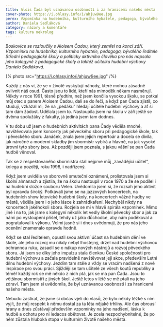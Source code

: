 ```yaml
---
title: Alois Čada byl uznávanou osobností i za hranicemi našeho města
cover-photo: https://i.ohlasy.info/i/ahjuw9ee.jpg
perex: Vzpomínka na hudebníka, kulturního hybatele, pedagoga, bývalého ředitele Střední pedagogické školy a politicky aktivního člověka.
author: Daniela Sedláková
category: názory a komentáře
tags: kultura nekrolog
---
```


*Boskovice se rozloučily s Aloisem Čadou, který zemřel na konci září. Vzpomínku na hudebníka, kulturního hybatele, pedagoga, bývalého ředitele Střední pedagogické školy a politicky aktivního člověka pro nás napsala jeho kolegyně z pedagogické školy a taktéž učitelka hudební výchovy Daniela Sedláková.*

{% photo src="https://i.ohlasy.info/i/ahjuw9ee.jpg" /%}

Každý z nás ví, že se v životě vyskytují náhody, které mohou zásadně ovlivnit náš osud. Často jsou to lidé, kteří nás mimoděk někam nasměrují. Někdy v roce 1991, těsně předtím, než jsem končila vysokou školu, se potkal můj otec s panem Aloisem Čadou, dali se do řeči, a když pan Čada zjistil, co studuji, vzkázal mi, že na „pedáku“ hledají učitele hudební výchovy a ať si tam dám žádost. Udělala jsem to. Nastoupila jsem na školu v září ještě se dvěma spolužáky z fakulty, já jediná jsem tam dodnes.

V tu dobu už jsem o hudebních aktivitách pana Čady věděla mnohé, navštěvovala jsem koncerty jak pěveckého sboru při pedagogické škole, tak i pěveckého sboru Janáček, znala jsem jejich repertoár a docela se divila, jak náročné a moderní skladby jim sbormistr vybírá a hlavně, na jak vysoké úrovni tyto sbory jsou. Až později jsem poznala, s jakou vášní se pan Čada hudbě věnoval.

Tak se z respektovaného sbormistra stal nejprve můj „zavádějící učitel“, kolega a později, roku 1998, i nadřízený.

Když jsem uviděla ve sborovně smuteční oznámení, prolistovala jsem si školní almanach a zjistila, že na školu nastoupil v roce 1970 a že se podílel i na hudební složce souboru Velen. Uvědomila jsem si, že rozsah jeho aktivit byl opravdu široký. Potkávali jsme se na jazzových koncertech, na hudebních show letovické hudební školy, na koncertech vážné hudby ve městě, věděla jsem i o jeho lásce k zahrádkaření. Nechyběl nikdy na koncertech jakéhokoli sboru. Rozjela se mi v hlavě spirála vzpomínek. Mimo jiné i na to, jak jsme s kolegyní několik let vedly školní pěvecký sbor a jak za námi po vystoupení přišel, tehdy už jako důchodce, aby nám poděkoval a pogratuloval k výkonu. Velmi jasně si i dnes uvědomuji, že pro nás jeho ocenění znamenalo opravdu hodně.

Když se stal ředitelem, opustil svou aktivní účast na hudebním dění ve škole, ale jeho rozvoj mu nikdy nebyl lhostejný, držel nad hudební výchovou ochrannou ruku, zasadil se o nákup nových nástrojů a rozvoj pěveckého sboru. Já jsem se díky jeho impulzu stala členkou České společnosti pro hudební výchovu a začala pravidelně navštěvovat její akce, především Letní dílnu hudební výchovy. Jezdím tam stále a vždy se vracím nadšená z nové inspirace pro svou práci. Sjíždějí se tam učitelé ze všech koutů republiky a téměř každý rok se mě někdo z nich ptá, jak se má pan Čada. Jsou to většinou sbormistři z jiných škol. Ještě letos v létě se mě ptali na jeho zdraví. Tam jsem si uvědomila, že byl uznávanou osobností i za hranicemi našeho města.

Nebudu zastírat, že jsme si občas vjeli do vlasů, že bylo někdy těžké s ním vyjít, že můj respekt k němu dostal za ta léta nějaké trhliny. Ale čas obrousí hrany a dnes zůstávají především vzpomínky na jeho nadšení, lásku k hudbě a ochotu pro ni ledacos obětovat. Je zcela nezpochybnitelné, že po něm zůstala hluboká stopa v kulturním životě našeho města. 
